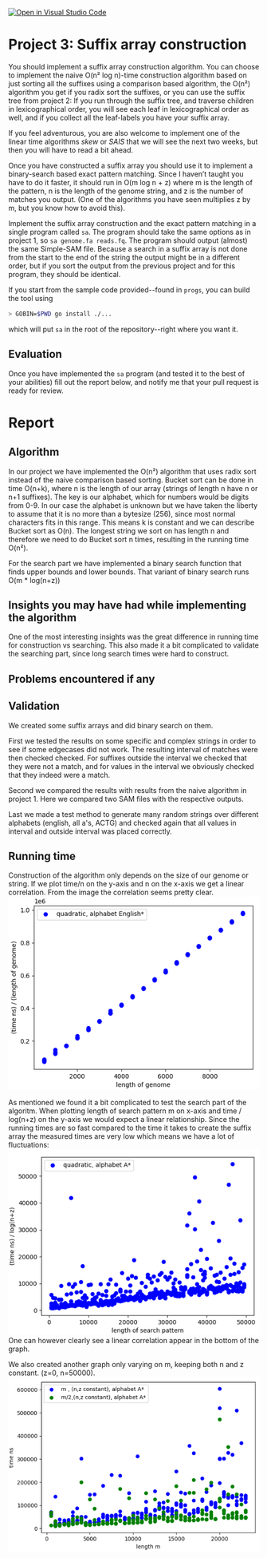 [![Open in Visual Studio Code](https://classroom.github.com/assets/open-in-vscode-c66648af7eb3fe8bc4f294546bfd86ef473780cde1dea487d3c4ff354943c9ae.svg)](https://classroom.github.com/online_ide?assignment_repo_id=9032789&assignment_repo_type=AssignmentRepo)
# Project 3: Suffix array construction

You should implement a suffix array construction algorithm. You can choose to implement the naive O(n² log n)-time construction algorithm based on just sorting all the suffixes using a comparison based algorithm, the O(n²) algorithm you get if you radix sort the suffixes, or you can use the suffix tree from project 2: If you run through the suffix tree, and traverse children in lexicographical order, you will see each leaf in lexicographical order as well, and if you collect all the leaf-labels you have your suffix array.

If you feel adventurous, you are also welcome to implement one of the linear time algorithms *skew* or *SAIS* that we will see the next two weeks, but then you will have to read a bit ahead.

Once you have constructed a suffix array you should use it to implement a binary-search based exact pattern matching. Since I haven’t taught you have to do it faster, it should run in O(m log n + z) where m is the length of the pattern, n is the length of the genome string, and z is the number of matches you output. (One of the algorithms you have seen multiplies z by m, but you know how to avoid this).

Implement the suffix array construction and the exact pattern matching in a single program called `sa`.  The program should take the same options as in project 1, so `sa genome.fa reads.fq`. The program should output (almost) the same Simple-SAM file. Because a search in a suffix array is not done from the start to the end of the string the output might be in a different order, but if you sort the output from the previous project and for this program, they should be identical.

If you start from the sample code provided--found in `progs`, you can build the tool using

```bash
> GOBIN=$PWD go install ./...
```

which will put `sa` in the root of the repository--right where you want it.

## Evaluation

Once you have implemented the `sa` program (and tested it to the best of your abilities) fill out the report below, and notify me that your pull request is ready for review.

# Report

## Algorithm

In our project we have implemented the O(n²) algorithm that uses radix sort instead of the naive comparison based sorting.
Bucket sort can be done in time O(n+k), where n is the length of our array (strings of length n have n or n+1 suffixes). The key is our alphabet, which for numbers would be digits from 0-9. In our case the alphabet is unknown but we have taken the liberty to assume that it is no more than a bytesize (256), since most normal characters fits in this range. This means k is constant and we can describe Bucket sort as O(n). The longest string we sort on has length n and therefore we need to do Bucket sort n times, resulting in the running time O(n²).

For the search part we have implemented a binary search function that finds upper bounds and lower bounds. That variant of binary search runs O(m * log(n+z)) 

## Insights you may have had while implementing the algorithm

One of the most interesting insights was the great difference in running time for construction vs searching.
This also made it a bit complicated to validate the searching part, since long search times were hard to construct.

## Problems encountered if any

## Validation

We created some suffix arrays and did binary search on them. 

First we tested the results on some specific and complex strings in order to see if some edgecases did not work. 
The resulting interval of matches were then checked checked. For suffixes outside the interval we checked that they were not a match, and for values in the interval we obviously checked that they indeed were a match.

Second we compared the results with results from the naive algorithm in project 1. Here we compared two SAM files with the respective outputs.

Last we made a test method to generate many random strings over different alphabets (english, all a's, ACTG) and checked again that all values in interval and outside interval was placed correctly.

## Running time

Construction of the algorithm only depends on the size of our genome or string. If we plot time/n on the y-axis and n on the x-axis we get a linear correlation. From the image the correlation seems pretty clear.
![](figs/construction_time_pr3.png)


As mentioned we found it a bit complicated to test the search part of the algoritm.
When plotting length of search pattern m on x-axis and time / log(n+z) on the y-axis we would expect a linear relationship.
Since the running times are so fast compared to the time it takes to create the suffix array the measured times are very low which means we have a lot of fluctuations:
![](figs/search_time_pr3_n=50k.png)
One can however clearly see a linear correlation appear in the bottom of the graph.

We also created another graph only varying on m, keeping both n and z constant. (z=0, n=50000).
![](figs/search_log_constant_pr3.png)

